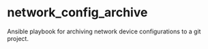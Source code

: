 # network_config_archive
Ansible playbook for archiving network device configurations to a git project.
